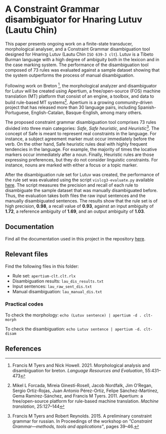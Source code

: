 # A Constraint Grammar disambiguator for Hnaring Lutuv (Lautu Chin)

This paper presents ongoing work on a finite-state transducer, morphological analyser, and a Constraint Grammar disambiguation tool designed for Hnaring Lutuv (Lautu Chin `ISO 639-3 clt`). Lutuv is a Tibeto Burman language with a high degree of ambiguity both in the lexicon and in the case marking system. The performance of the disambiguation tool composed of 73 rules was evaluated against a sample dataset showing that the system outperforms the process of manual disambiguation.

Following work on Breton [^1], the morphological analyzer and disambiguator for Lutuv will be created using Apertium, a free/open-source (FOS) machine translation (MT) platform that consist of an engine, a toolbox, and data to build rule-based MT systems[^2]. Apertium is a growing community-driven project that has released more than 30 language pairs, including Spanish-Portuguese, English-Catalan, Basque-English, among many others. 

The proposed constraint grammar disambiguation tool comprises 73 rules divided into three main categories: _Safe_, _Safe heuristic_, and _Heuristic_[^3]. The concept of Safe is meant to represent real constraints in the language. For instance, a subject agreement marker must occur immediately before the verb. On the other hand, Safe heuristic rules deal with highly frequent tendencies in the language. For example, the majority of times the locative markers occur immediately after a noun. Finally, Heuristic rules are those expressing preferences, but they do not consider linguistic constraints. For instance, nouns are marked with either a focus or a topic marker.

After the disambiguation rule set for Lutuv was created, the performance of the rule set was evaluated using the script `vislcg3-evaluate.py` available [here](https://github.com/ftyers/ud-scripts/blob/master/vislcg3-evaluate.py). The script measures the precision and recall of each rule to disambiguate the sample dataset that was manually disambiguated before. Thus, the evaluation takes both files the raw input sentences and the manually disambiguated sentences. The results show that the rule set is of high precision, **0.98**, a recall value of **0.93**, against an input ambiguity of **1.72**, a reference ambiguity of **1.69**, and an output ambiguity of **1.03**. 

## Documentation

Find all the documentation used in this project in the repository [here](https://github.com/josbenav/apertium-clt/tree/master).

## Relevant files

Find the following files in this folder: 

- Rule set: `apertium-clt.clt.rlx`
- Disambiguation results: `lau_dis_results.txt`
- Input sentences: `lau_raw_sent_dis.txt`
- Manual disambiguation: `lau_manual_dis.txt`

### Practical codes

To check the morphology: `echo (Lutuv sentence) | apertium -d . clt-morph`

To check the disambiguation: `echo Lutuv sentence | apertium -d. clt-disam`

## References
[^1]: Francis M Tyers and Nick Howell. 2021. Morphological analysis and disambiguation for breton. _Language Resources and Evaluation_, 55:431–473

[^2]: Mikel L Forcada, Mireia Ginestí-Rosell, Jacob Nordfalk, Jim O’Regan, Sergio Ortiz-Rojas, Juan Antonio Pérez-Ortiz, Felipe Sánchez-Martínez, Gema
Ramírez-Sánchez, and Francis M Tyers. 2011. Apertium: a free/open-source platform for rule-based machine translation. _Machine translation_, 25:127–144

[^3]: Francis M Tyers and Robert Reynolds. 2015. A preliminary constraint grammar for russian. In Proceedings of the workshop on _"Constraint Grammar—methods, tools and applications"_, pages 39–46.

